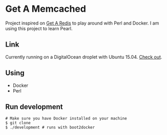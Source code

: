 # Get A Memcached

Project inspired on [Get A Redis](https://github.com/MohamedBassem/getaredis) to play around with Perl and Docker.
I am using this project to learn Pearl.

## Link
Currently running on a DigitalOcean droplet with Ubuntu 15.04. [Check out](http://178.62.114.106/).

## Using
 - Docker
 - Perl

## Run development
```shell
# Make sure you have Docker installed on your machine
$ git clone
$ ./development # runs with boot2docker
```
